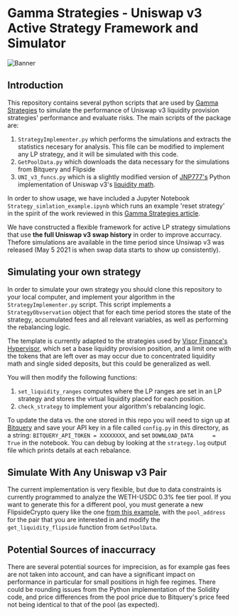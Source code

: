 # Gamma Strategies - Uniswap v3 Active Strategy Framework and Simulator

![Banner](https://user-images.githubusercontent.com/80003108/127793159-abdcfad8-4e74-4554-8427-24b5569898ec.png)

## Introduction

This repository contains several python scripts that are used by [Gamma Strategies](https://medium.com/gamma-strategies) to simulate the performance of Uniswap v3 liquidity provision strategies' performance and evaluate risks. The main scripts of the package are:

1. ```StrategyImplementer.py``` which performs the simulations and extracts the statistics necesary for analysis. This file can be modified to implement any LP strategy, and it will be simulated with this code.
2. ```GetPoolData.py``` which downloads the data necessary for the simulations from Bitquery and Flipside
3. ```UNI_v3_funcs.py``` which is a slightly modified version of [JNP777's](https://github.com/JNP777/UNI_V3-Liquitidy-amounts-calcs) Python implementation of Uniswap v3's [liquidity math](https://github.com/Uniswap/uniswap-v3-periphery/blob/main/contracts/libraries/LiquidityAmounts.sol). 

In order to show usage, we have included a Jupyter Notebook ```Strategy_simlation_example.ipynb``` which runs an example 'reset strategy' in the spirit of the work reviewed in this [Gamma Strategies article](https://medium.com/gamma-strategies/expected-price-range-strategies-in-uniswap-v3-833dff253f84). 

We have constructed a flexible framework for active LP strategy simulations that use **the full Uniswap v3 swap history** in order to improve accurracy. Thefore simulations are available in the time period since Unsiwap v3 was released (May 5 2021 is when swap data starts to show up consistently). 


## Simulating your own strategy

In order to simulate your own strategy you should clone this repository to your local computer, and implement your algorithm in the ```StrategyImplementer.py``` script. This script implements a ```StrategyObvservation``` object that for each time period stores the state of the strategy, accumulated fees and all relevant variables, as well as performing the rebalancing logic.

The template is currently adapted to the strategies used by [Visor Finance's Hypervisor](https://github.com/VisorFinance/hypervisor), which set a base liquidity provision position, and a limit one with the tokens that are left over as may occur due to concentrated liquidity math and single sided deposits, but this could be generalized as well.

You will then modify the following functions:

1. ```set_liquidity_ranges``` computes where the LP ranges are set in an LP strategy and stores the virtual liquidity placed for each position. 
2. ```check_strategy``` to implement your algorithm's rebalancing logic.

To update the data vs. the one stored in this repo you will need to sign up at [Bitquery](https://graphql.bitquery.io/ide) and save your API key in a file called ```config.py``` in this directory, as a string: ```BITQUERY_API_TOKEN = XXXXXXXX```, and set ```DOWNLOAD_DATA      = True``` in the notebook. You can debug by looking at the ```strategy.log``` output file which prints details at each rebalance.

## Simulate With Any Uniswap v3 Pair

The current implementation is very flexible, but due to data constraints is currently programmed to analyze the WETH-USDC 0.3% fee tier pool. If you want to generate this for a different pool, you must generate a new FlipsideCrypto query like the one [from this example](https://app.flipsidecrypto.com/velocity/queries/b8ad3087-803a-478b-9ed3-c4f3c096bc47), with the ```pool_address``` for the pair that you are interested in and modify the ```get_liquidity_flipside``` function from ```GetPoolData```.

## Potential Sources of inaccurracy

There are several potential sources for imprecision, as for example gas fees are not taken into account, and can have a significant impact on performance in particular for small positions in high fee regimes. There could be rounding issues from the Python implementation of the Solidity code, and price differences from the pool price due to Bitquery's price feed not being identical to that of the pool (as expected).
